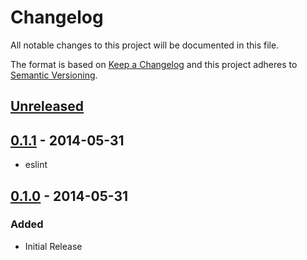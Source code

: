 # Changelog
All notable changes to this project will be documented in this file.

The format is based on [Keep a Changelog](http://keepachangelog.com/en/1.0.0/)
and this project adheres to [Semantic Versioning](http://semver.org/spec/v2.0.0.html).

## [Unreleased]


## [0.1.1] - 2014-05-31

- eslint

## [0.1.0] - 2014-05-31

### Added
- Initial Release

[Unreleased]: https://bitbucket.org/frontendsolutions/ufp-core/branches/compare/v0.1.01%0DHEAD
[0.1.1]: https://bitbucket.org/frontendsolutions/ufp-core/branches/compare/v0.1.0%0Dv0.1.1
[0.1.0]: https://bitbucket.org/frontendsolutions/ufp-core/branches/v0.1.0
